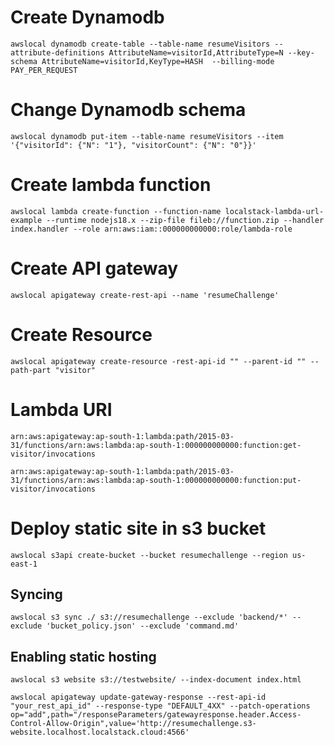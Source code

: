 # Create Dynamodb

`awslocal dynamodb create-table --table-name resumeVisitors --attribute-definitions AttributeName=visitorId,AttributeType=N --key-schema AttributeName=visitorId,KeyType=HASH  --billing-mode PAY_PER_REQUEST `

# Change Dynamodb schema

`awslocal dynamodb put-item --table-name resumeVisitors --item '{"visitorId": {"N": "1"}, "visitorCount": {"N": "0"}}'`

# Create lambda function

`awslocal lambda create-function --function-name localstack-lambda-url-example --runtime nodejs18.x --zip-file fileb://function.zip --handler index.handler --role arn:aws:iam::000000000000:role/lambda-role`

# Create API gateway

```
awslocal apigateway create-rest-api --name 'resumeChallenge'
```

# Create Resource

`awslocal apigateway create-resource -rest-api-id "" --parent-id "" --path-part "visitor"`

# Lambda URI

`arn:aws:apigateway:ap-south-1:lambda:path/2015-03-31/functions/arn:aws:lambda:ap-south-1:000000000000:function:get-visitor/invocations`

`arn:aws:apigateway:ap-south-1:lambda:path/2015-03-31/functions/arn:aws:lambda:ap-south-1:000000000000:function:put-visitor/invocations`

# Deploy static site in s3 bucket

`awslocal s3api create-bucket --bucket resumechallenge --region us-east-1`

## Syncing

`awslocal s3 sync ./ s3://resumechallenge --exclude 'backend/*' --exclude 'bucket_policy.json' --exclude 'command.md'`

## Enabling static hosting

`awslocal s3 website s3://testwebsite/ --index-document index.html`

```
awslocal apigateway update-gateway-response --rest-api-id "your_rest_api_id" --response-type "DEFAULT_4XX" --patch-operations op="add",path="/responseParameters/gatewayresponse.header.Access-Control-Allow-Origin",value='http://resumechallenge.s3-website.localhost.localstack.cloud:4566' 
```


